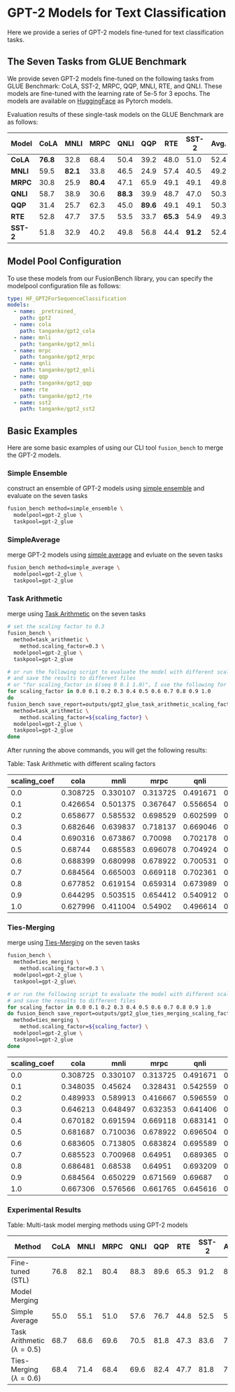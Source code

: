 # GPT-2 Models for Text Classification

Here we provide a series of GPT-2 models fine-tuned for text classification tasks.

## The Seven Tasks from GLUE Benchmark

We provide seven GPT-2 models fine-tuned on the following tasks from GLUE Benchmark:
CoLA, SST-2, MRPC, QQP, MNLI, RTE, and QNLI.
These models are fine-tuned with the learning rate of 5e-5 for 3 epochs.
The models are available on [HuggingFace](https://huggingface.co/collections/tanganke/gpt-2-models-fine-tuned-on-tasks-from-glue-benchmark-664ab37d9e33e622679f541b) as Pytorch models.

Evaluation results of these single-task models on the GLUE Benchmark are as follows:

| Model     | CoLA     | MNLI     | MRPC     | QNLI     | QQP      | RTE      | SST-2    | Avg. |
| --------- | -------- | -------- | -------- | -------- | -------- | -------- | -------- | ---- |
| **CoLA**  | **76.8** | 32.8     | 68.4     | 50.4     | 39.2     | 48.0     | 51.0     | 52.4 |
| **MNLI**  | 59.5     | **82.1** | 33.8     | 46.5     | 24.9     | 57.4     | 40.5     | 49.2 |
| **MRPC**  | 30.8     | 25.9     | **80.4** | 47.1     | 65.9     | 49.1     | 49.1     | 49.8 |
| **QNLI**  | 58.7     | 38.9     | 30.6     | **88.3** | 39.9     | 48.7     | 47.0     | 50.3 |
| **QQP**   | 31.4     | 25.7     | 62.3     | 45.0     | **89.6** | 49.1     | 49.1     | 50.3 |
| **RTE**   | 52.8     | 47.7     | 37.5     | 53.5     | 33.7     | **65.3** | 54.9     | 49.3 |
| **SST-2** | 51.8     | 32.9     | 40.2     | 49.8     | 56.8     | 44.4     | **91.2** | 52.4 |

## Model Pool Configuration

To use these models from our FusionBench library, you can specify the modelpool configuration file as follows:

```yaml title="config/modelpool/gpt-2_glue.yaml"
type: HF_GPT2ForSequenceClassification
models:
  - name: _pretrained_
    path: gpt2
  - name: cola
    path: tanganke/gpt2_cola
  - name: mnli
    path: tanganke/gpt2_mnli
  - name: mrpc
    path: tanganke/gpt2_mrpc
  - name: qnli
    path: tanganke/gpt2_qnli
  - name: qqp
    path: tanganke/gpt2_qqp
  - name: rte
    path: tanganke/gpt2_rte
  - name: sst2
    path: tanganke/gpt2_sst2
```

## Basic Examples

Here are some basic examples of using our CLI tool `fusion_bench` to merge the GPT-2 models.

### Simple Ensemble

construct an ensemble of GPT-2 models using [simple ensemble](../algorithms/simple_ensemble.md) and evaluate on the seven tasks

```bash
fusion_bench method=simple_ensemble \
  modelpool=gpt-2_glue \
  taskpool=gpt-2_glue
```

### SimpleAverage

merge GPT-2 models using [simple average](../algorithms/simple_averaging.md) and evluate on the seven tasks

```bash
fusion_bench method=simple_average \
  modelpool=gpt-2_glue \
  taskpool=gpt-2_glue
```

### Task Arithmetic

merge using [Task Arithmetic](../algorithms/task_arithmetic.md) on the seven tasks

```bash
# set the scaling factor to 0.3
fusion_bench \
  method=task_arithmetic \
    method.scaling_factor=0.3 \
  modelpool=gpt-2_glue \
  taskpool=gpt-2_glue

# or run the following script to evaluate the model with different scaling factors,
# and save the results to different files
# or "for scaling_factor in $(seq 0 0.1 1.0)", I use the following for loop for better readability for readers who are not familiar with bash
for scaling_factor in 0.0 0.1 0.2 0.3 0.4 0.5 0.6 0.7 0.8 0.9 1.0 
do
fusion_bench save_report=outputs/gpt2_glue_task_arithmetic_scaling_factor_${scaling_factor}.json \
  method=task_arithmetic \
    method.scaling_factor=${scaling_factor} \
  modelpool=gpt-2_glue \
  taskpool=gpt-2_glue
done
```

After running the above commands, you will get the following results:

Table: Task Arithmetic with different scaling factors

| scaling_coef | cola     | mnli     | mrpc     | qnli     | qqp      | rte      | sst2     | Avg.         |
| ------------ | -------- | -------- | -------- | -------- | -------- | -------- | -------- | ------------ |
| 0.0          | 0.308725 | 0.330107 | 0.313725 | 0.491671 | 0.63166  | 0.527076 | 0.509174 | 0.444591     |
| 0.1          | 0.426654 | 0.501375 | 0.367647 | 0.556654 | 0.739105 | 0.494585 | 0.509174 | 0.513599     |
| 0.2          | 0.658677 | 0.585532 | 0.698529 | 0.602599 | 0.785258 | 0.472924 | 0.669725 | 0.639035     |
| 0.3          | 0.682646 | 0.639837 | 0.718137 | 0.669046 | 0.807915 | 0.462094 | 0.792431 | 0.68173      |
| 0.4          | 0.690316 | 0.673867 | 0.70098  | 0.702178 | 0.817067 | 0.472924 | 0.819954 | 0.696755     |
| 0.5          | 0.68744  | 0.685583 | 0.696078 | 0.704924 | 0.81818  | 0.472924 | 0.836009 | **0.700163** |
| 0.6          | 0.688399 | 0.680998 | 0.678922 | 0.700531 | 0.808978 | 0.472924 | 0.850917 | 0.697381     |
| 0.7          | 0.684564 | 0.665003 | 0.669118 | 0.702361 | 0.789612 | 0.480144 | 0.853211 | 0.692002     |
| 0.8          | 0.677852 | 0.619154 | 0.659314 | 0.673989 | 0.748776 | 0.501805 | 0.819954 | 0.671549     |
| 0.9          | 0.644295 | 0.503515 | 0.654412 | 0.540912 | 0.637942 | 0.487365 | 0.78555  | 0.607713     |
| 1.0          | 0.627996 | 0.411004 | 0.54902  | 0.496614 | 0.478234 | 0.530686 | 0.71445  | 0.544        |

### Ties-Merging

merge using [Ties-Merging](../algorithms/ties_merging.md) on the seven tasks

```bash
fusion_bench \
  method=ties_merging \
    method.scaling_factor=0.3 \
  modelpool=gpt-2_glue \
  taskpool=gpt-2_glue\

# or run the following script to evaluate the model with different scaling factors,
# and save the results to different files
for scaling_factor in 0.0 0.1 0.2 0.3 0.4 0.5 0.6 0.7 0.8 0.9 1.0
do fusion_bench save_report=outputs/gpt2_glue_ties_merging_scaling_factor_${scaling_factor}.json \
  method=ties_merging \
    method.scaling_factor=${scaling_factor} \
  modelpool=gpt-2_glue \
  taskpool=gpt-2_glue
done
```

| scaling_coef | cola     | mnli     | mrpc     | qnli     | qqp      | rte      | sst2     | Avg.         |
| ------------ | -------- | -------- | -------- | -------- | -------- | -------- | -------- | ------------ |
| 0.0          | 0.308725 | 0.330107 | 0.313725 | 0.491671 | 0.63166  | 0.527076 | 0.509174 | 0.444591     |
| 0.1          | 0.348035 | 0.45624  | 0.328431 | 0.542559 | 0.70554  | 0.523466 | 0.509174 | 0.487635     |
| 0.2          | 0.489933 | 0.589913 | 0.416667 | 0.596559 | 0.788647 | 0.501805 | 0.510321 | 0.556264     |
| 0.3          | 0.646213 | 0.648497 | 0.632353 | 0.641406 | 0.810611 | 0.516245 | 0.618119 | 0.644778     |
| 0.4          | 0.670182 | 0.691594 | 0.669118 | 0.683141 | 0.821815 | 0.490975 | 0.736239 | 0.680438     |
| 0.5          | 0.681687 | 0.710036 | 0.678922 | 0.696504 | 0.82466  | 0.476534 | 0.77867  | 0.69243      |
| 0.6          | 0.683605 | 0.713805 | 0.683824 | 0.695589 | 0.823967 | 0.476534 | 0.817661 | **0.699284** |
| 0.7          | 0.685523 | 0.700968 | 0.64951  | 0.689365 | 0.816893 | 0.487365 | 0.829128 | 0.694107     |
| 0.8          | 0.686481 | 0.68538  | 0.64951  | 0.693209 | 0.801608 | 0.483755 | 0.837156 | 0.691014     |
| 0.9          | 0.684564 | 0.650229 | 0.671569 | 0.69687  | 0.775587 | 0.516245 | 0.833716 | 0.689826     |
| 1.0          | 0.667306 | 0.576566 | 0.661765 | 0.645616 | 0.72372  | 0.490975 | 0.822248 | 0.655456     |


### Experimental Results

Table: Multi-task model merging methods using GPT-2 models

| Method                          | CoLA | MNLI | MRPC | QNLI | QQP  | RTE  | SST-2 | Avg. |
| ------------------------------- | ---- | ---- | ---- | ---- | ---- | ---- | ----- | ---- |
| Fine-tuned (STL)                | 76.8 | 82.1 | 80.4 | 88.3 | 89.6 | 65.3 | 91.2  | 82.0 |
| Model Merging                   |
| Simple Average                  | 55.0 | 55.1 | 51.0 | 57.6 | 76.7 | 44.8 | 52.5  | 56.1 |
| Task Arithmetic ($\lambda=0.5$) | 68.7 | 68.6 | 69.6 | 70.5 | 81.8 | 47.3 | 83.6  | 70.0 |
| Ties-Merging ($\lambda=0.6$)    | 68.4 | 71.4 | 68.4 | 69.6 | 82.4 | 47.7 | 81.8  | 70.0 |
